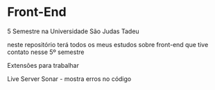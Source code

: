 # Front-End
5 Semestre na Universidade São Judas Tadeu

neste repositório terá todos os meus estudos sobre front-end que tive contato nesse 5º semestre 





































Extensões para trabalhar

Live Server
Sonar - mostra erros no código